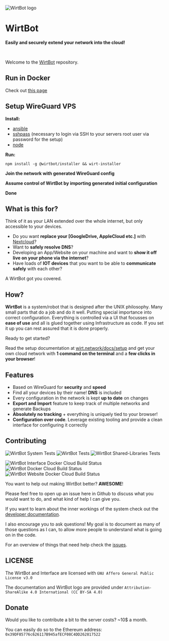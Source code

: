 ![WirtBot logo](Interface/public/logo.svg)

# WirtBot
**Easily and securely extend your network into the cloud!**

<br/>


Welcome to the [WirtBot](https://wirtbot.com) repository.

## Run in Docker

Check out [this page](https://wirtbot.com/setup#docker)


## Setup WireGuard VPS

**Install:**
- [ansible](https://docs.ansible.com/ansible/latest/installation_guide/intro_installation.html)
- [sshpass](https://gist.github.com/arunoda/7790979) (necessary to login via SSH to your servers root user via password for the setup)
- [node](https://nodejs.org/en/download/)

**Run:**
```
npm install -g @wirtbot/installer && wirt-installer
```
**Join the network with generated WireGuard config**

**Assume control of WirtBot by importing generated initial configuration**

**Done**

## What is this for?

Think of it as your LAN extended over the whole internet, but only accessible to your devices.

- Do you want **replace your [GoogleDrive, AppleCloud etc.]** with [Nextcloud](https://nextcloud.com/)?
- Want to **safely resolve DNS**?
- Developing an App/Website on your machine and want to **show it off live on your phone via the internet**?
- Have loads of **IOT devices** that you want to be able to **communicate safely** with each other?

A WirtBot got you covered. 


## How?

**WirtBot** is a system/robot that is designed after the UNIX philosophy. 
Many small parts that do a job and do it well. Putting special importance into correct configuration.
Everything is controlled via a UI that focusses on **ease of use** and all is glued together using Infrastructure as code.
If you set it up you can rest assured that it is done properly.

Ready to get started?

Read the setup documentation at [wirt.network/docs/setup](https://wirt.network/docs/setup) and get your own cloud network with **1 command on the terminal** and a **few clicks in your browser**!

## Features
- Based on WireGuard for **security** and **speed**
- Find all your devices by their name! **DNS** is included
- Every configuration in the network is kept **up to date** on changes
- **Export and Import** feature to keep track of multiple networks and generate Backups
- **Absolutely no tracking** + everything is uniquely tied to your browser!
- **Configuration over code**. Leverage existing tooling and provide a clean interface for configuring it correctly

## Contributing
![WirtBot System Tests](https://github.com/b-m-f/WirtBot/workflows/run%20WirtBot%20system%20tests/badge.svg)
![WirtBot Tests](https://github.com/b-m-f/WirtBot/workflows/run%20WirtBot%20tests/badge.svg)
![WirtBot Shared-Libraries Tests](https://github.com/b-m-f/WirtBot/workflows/run%20WirtBot%20shared-lib%20tests/badge.svg)

![WirtBot Interface Docker Cloud Build Status](https://img.shields.io/docker/cloud/build/bmff/wirtbot-interface?label=WirtBot%20Interface%20build)
![WirtBot Docker Cloud Build Status](https://img.shields.io/docker/cloud/build/bmff/wirtbot?label=WirtBot%20build)
![WirtBot Website Docker Cloud Build Status](https://img.shields.io/docker/cloud/build/bmff/wirtbot-website?label=WirtBot%20Website%20build)

You want to help out making WirtBot better? **AWESOME**! 

Please feel free to open up an issue here in Github to discuss what you would want to do, and what kind of help I can give you.

If you want to learn about the inner workings of the system check out the [developer documentation](https://wirtbot.com/developer-documentation/).

I also encourage you to ask questions! My goal is to document as many of those questions as I can, to allow more people to understand what is going on in the code.


For an overview of things that need help check the [issues](https://github.com/b-m-f/WirtBot/issues).


## LICENSE

The WirtBot and Interface are licensed with `GNU Affero General Public License v3.0`

The documentation and WirtBot logo are provided under `Attribution-ShareAlike 4.0 International (CC BY-SA 4.0)`

## Donate

Would you like to contribute a bit to the server costs? ~10$ a month.

You can easily do so to the Ethereum address: `0x39DF85776c626117B945afECF08C4DD262817522`
